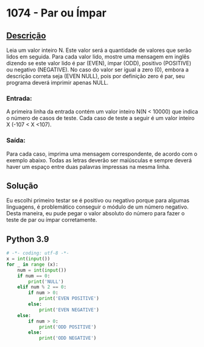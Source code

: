# 1074 - Par ou Ímpar

## [Descrição](https://www.beecrowd.com.br/judge/pt/problems/view/1074)

Leia um valor inteiro N. Este valor será a quantidade de valores que serão lidos em seguida. Para cada valor lido, mostre uma mensagem em inglês dizendo se este valor lido é par (EVEN), ímpar (ODD), positivo (POSITIVE) ou negativo (NEGATIVE). No caso do valor ser igual a zero (0), embora a descrição correta seja (EVEN NULL), pois por definição zero é par, seu programa deverá imprimir apenas NULL.

### Entrada:
A primeira linha da entrada contém um valor inteiro N(N < 10000) que indica o número de casos de teste. Cada caso de teste a seguir é um valor inteiro X (-107 < X <107).

### Saída:
Para cada caso, imprima uma mensagem correspondente, de acordo com o exemplo abaixo. Todas as letras deverão ser maiúsculas e sempre deverá haver um espaço entre duas palavras impressas na mesma linha.

## Solução

Eu escolhi primeiro testar se é positivo ou negativo porque para algumas linguagens, é problemático conseguir o módulo de um número negativo. Desta maneira, eu pude pegar o valor absoluto do número para fazer o teste de par ou ímpar corretamente.

## Python 3.9

```Python
# -*- coding: utf-8 -*-
x = int(input())
for _ in range (x):
    num = int(input())
    if num == 0:
        print('NULL')
    elif num % 2 == 0:
        if num > 0:
            print('EVEN POSITIVE')
        else:
            print('EVEN NEGATIVE')
    else:
        if num > 0:
            print('ODD POSITIVE')
        else:
            print('ODD NEGATIVE')
```
